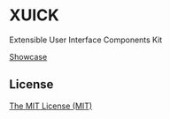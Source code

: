 # XUICK

Extensible User Interface Components Kit

[Showcase](https://aristov.github.io/xuick/public/showcase.html)

## License

[The MIT License (MIT)](https://raw.githubusercontent.com/aristov/xuick/main/LICENSE)
